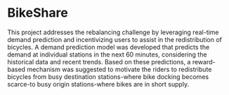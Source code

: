 # BikeShare

This project addresses the rebalancing challenge by leveraging real-time demand prediction and incentivizing users to assist in the redistribution of bicycles. A demand prediction model was developed that predicts the demand at individual stations in the next 60 minutes, considering the historical data and recent trends. Based on these predictions, a reward-based mechanism was suggested to motivate the riders to redistribute bicycles from busy destination stations-where bike docking becomes scarce-to busy origin stations-where bikes are in short supply.
